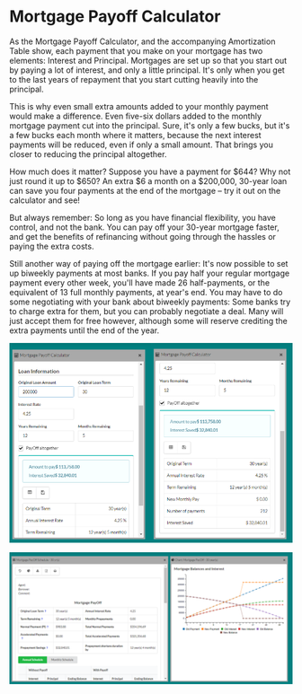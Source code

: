 # Mortgage Payoff Calculator

As the Mortgage Payoff Calculator, and the accompanying Amortization Table show, each payment that you make on your mortgage has two elements: Interest and Principal. Mortgages are set up so that you start out by paying a lot of interest, and only a little principal. It's only when you get to the last years of repayment that you start cutting heavily into the principal.

This is why even small extra amounts added to your monthly payment would make a difference. Even five-six dollars added to the monthly mortgage payment cut into the principal. Sure, it's only a few bucks, but it's a few bucks each month where it matters, because the next interest payments will be reduced, even if only a small amount. That brings you closer to reducing the principal altogether.

How much does it matter? Suppose you have a payment for $644? Why not just round it up to $650? An extra $6 a month on a $200,000, 30-year loan can save you four payments at the end of the mortgage – try it out on the calculator and see!

But always remember: So long as you have financial flexibility, you have control, and not the bank. You can pay off your 30-year mortgage faster, and get the benefits of refinancing without going through the hassles or paying the extra costs. 

Still another way of paying off the mortgage earlier: It's now possible to set up biweekly payments at most banks. If you pay half your regular mortgage payment every other week, you'll have made 26 half-payments, or the equivalent of 13 full monthly payments, at year's end. You may have to do some negotiating with your bank about biweekly payments: Some banks try to charge extra for them, but you can probably negotiate a deal. Many will just accept them for free however, although some will reserve crediting the extra payments until the end of the year.

![](/assets/mortgage-payoff-calculator.png)

![](/assets/mortgage-payoff-schedule.png)



